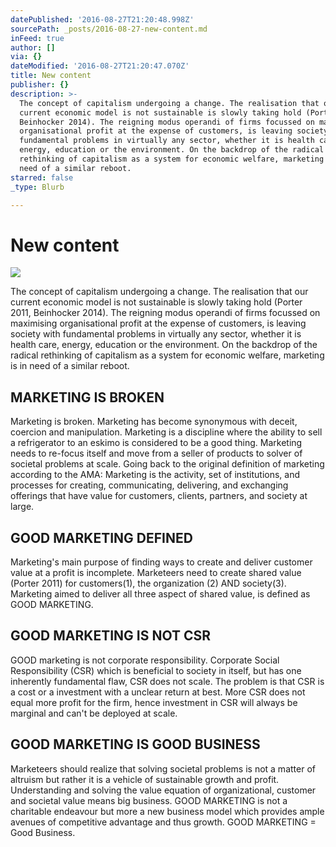 ```yaml
---
datePublished: '2016-08-27T21:20:48.998Z'
sourcePath: _posts/2016-08-27-new-content.md
inFeed: true
author: []
via: {}
dateModified: '2016-08-27T21:20:47.070Z'
title: New content
publisher: {}
description: >-
  The concept of capitalism undergoing a change. The realisation that our
  current economic model is not sustainable is slowly taking hold (Porter 2011,
  Beinhocker 2014). The reigning modus operandi of firms focussed on maximising
  organisational profit at the expense of customers, is leaving society with
  fundamental problems in virtually any sector, whether it is health care,
  energy, education or the environment. On the backdrop of the radical
  rethinking of capitalism as a system for economic welfare, marketing is in
  need of a similar reboot.
starred: false
_type: Blurb

---
```

# New content
![](https://the-grid-user-content.s3-us-west-2.amazonaws.com/8e18a69b-12ba-4227-a1d7-c7bd43e5fd24.png)

The concept of capitalism undergoing a change. The realisation that our current economic model is not sustainable is slowly taking hold (Porter 2011, Beinhocker 2014). The reigning modus operandi of firms focussed on maximising organisational profit at the expense of customers, is leaving society with fundamental problems in virtually any sector, whether it is health care, energy, education or the environment. On the backdrop of the radical rethinking of capitalism as a system for economic welfare, marketing is in need of a similar reboot.

## MARKETING IS BROKEN

Marketing is broken. Marketing has become synonymous with deceit, coercion and manipulation. Marketing is a discipline where the ability to sell a refrigerator to an eskimo is considered to be a good thing. Marketing needs to re-focus itself and move from a seller of products to solver of societal problems at scale. Going back to the original definition of marketing according to the AMA: Marketing is the activity, set of institutions, and processes for creating, communicating, delivering, and exchanging offerings that have value for customers, clients, partners, and society at large.

## GOOD MARKETING DEFINED

Marketing's main purpose of finding ways to create and deliver customer value at a profit is incomplete. Marketeers need to create shared value (Porter 2011) for customers(1), the organization (2) AND society(3). Marketing aimed to deliver all three aspect of shared value, is defined as GOOD MARKETING.

## GOOD MARKETING IS NOT CSR

GOOD marketing is not corporate responsibility. Corporate Social Responsibility (CSR) which is beneficial to society in itself, but has one inherently fundamental flaw, CSR does not scale. The problem is that CSR is a cost or a investment with a unclear return at best. More CSR does not equal more profit for the firm, hence investment in CSR will always be marginal and can't be deployed at scale.

## GOOD MARKETING IS GOOD BUSINESS

Marketeers should realize that solving societal problems is not a matter of altruism but rather it is a vehicle of sustainable growth and profit. Understanding and solving the value equation of organizational, customer and societal value means big business. GOOD MARKETING is not a charitable endeavour but more a new business model which provides ample avenues of competitive advantage and thus growth. GOOD MARKETING = Good Business.